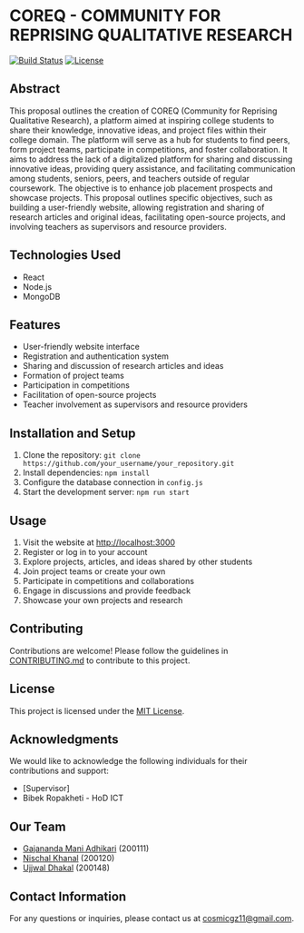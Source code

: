 # COREQ - COMMUNITY FOR REPRISING QUALITATIVE RESEARCH

[![Build Status](https://img.shields.io/badge/build-building-blue.svg)](https://travis-ci.org/your_username/your_repository)
[![License](https://img.shields.io/badge/license-MIT-blue.svg)](https://opensource.org/licenses/MIT)

## Abstract

This proposal outlines the creation of COREQ (Community for Reprising Qualitative Research), a platform aimed at inspiring college students to share their knowledge, innovative ideas, and project files within their college domain. The platform will serve as a hub for students to find peers, form project teams, participate in competitions, and foster collaboration. It aims to address the lack of a digitalized platform for sharing and discussing innovative ideas, providing query assistance, and facilitating communication among students, seniors, peers, and teachers outside of regular coursework. The objective is to enhance job placement prospects and showcase projects. This proposal outlines specific objectives, such as building a user-friendly website, allowing registration and sharing of research articles and original ideas, facilitating open-source projects, and involving teachers as supervisors and resource providers.

## Technologies Used

- React
- Node.js
- MongoDB

## Features

- User-friendly website interface
- Registration and authentication system
- Sharing and discussion of research articles and ideas
- Formation of project teams
- Participation in competitions
- Facilitation of open-source projects
- Teacher involvement as supervisors and resource providers

## Installation and Setup

1. Clone the repository: `git clone https://github.com/your_username/your_repository.git`
2. Install dependencies: `npm install`
3. Configure the database connection in `config.js`
4. Start the development server: `npm run start`

## Usage

1. Visit the website at [http://localhost:3000](http://localhost:3000)
2. Register or log in to your account
3. Explore projects, articles, and ideas shared by other students
4. Join project teams or create your own
5. Participate in competitions and collaborations
6. Engage in discussions and provide feedback
7. Showcase your own projects and research

## Contributing

Contributions are welcome! Please follow the guidelines in [CONTRIBUTING.md](CONTRIBUTING.md) to contribute to this project.

## License

This project is licensed under the [MIT License](LICENSE).

## Acknowledgments

We would like to acknowledge the following individuals for their contributions and support:

- [Supervisor]
- Bibek Ropakheti - HoD ICT

## Our Team

- [Gajananda Mani Adhikari](https://github.com/cosmicgz) (200111)
- [Nischal Khanal](https://github.com/Hunter-420) (200120)
- [Ujjwal Dhakal](https://github.com/ujjwalnp) (200148)

## Contact Information

For any questions or inquiries, please contact us at [cosmicgz11@gmail.com](mailto:cosmicgz11@gmail.com).
